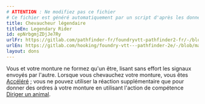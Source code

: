 ```yaml
---
# ATTENTION : Ne modifiez pas ce fichier
# Ce fichier est généré automatiquement par un script d'après les données du module Foundry VTT officiel et de sa traduction
title: Chevaucheur légendaire
titleEn: Legendary Rider
id: epNrbgmjZDjJe7Ry
urlFr: https://gitlab.com/pathfinder-fr/foundryvtt-pathfinder2-fr/-/blob/master/data/feats/epNrbgmjZDjJe7Ry.htm
urlEn: https://gitlab.com/hooking/foundry-vtt---pathfinder-2e/-/blob/master/packs/data/feats.db/legendary-rider.json
layout: dons
---
```

Vous et votre monture ne formez qu'un être, lisant sans effort les signaux envoyés par l'autre. Lorsque vous chevauchez votre monture, vous êtes [Accéléré](../conditions/accéléré.html) ; vous ne pouvez utiliser la réaction supplémentaire que pour donner des ordres à votre monture en utilisant l'action de compétence [Diriger un animal](../actions/diriger-un-animal.html).
